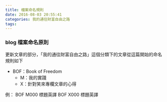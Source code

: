 ```yaml
---
title: 檔案命名規則
date: 2016-08-03 20:55:41
categories: 我的通往財富自由之路
tags:
---
```


### blog 檔案命名原則

更新文章的部分，「我的通往財富自由之路」這個分類下的文章從這篇開始的命名規則如下

- BOF：Book of Freedom
    - M：我的實踐
    - X：針對笑來專欄文章的心得

例：
BOF M000 標題英譯
BOF X000 標題英譯

